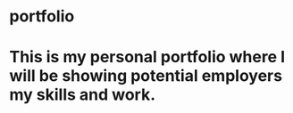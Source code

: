 # portfolio

# This is my personal portfolio where I will be showing potential employers my skills and work.